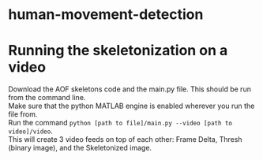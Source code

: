 # human-movement-detection

# Running the skeletonization on a video
Download the AOF skeletons code and the main.py file. This should be run from the command line.  
Make sure that the python MATLAB engine is enabled wherever you run the file from.  
Run the command `python [path to file]/main.py --video [path to video]/video`.  
This will create 3 video feeds on top of each other: Frame Delta, Thresh (binary image), and the Skeletonized image.
